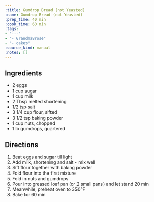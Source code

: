 ```yaml
---
:title: Gumdrop Bread (not Yeasted)
:name: Gumdrop Bread (not Yeasted)
:prep_time: 40 min
:cook_time: 60 min
:tags:
- "---"
- "- GrandmaBrose"
- "- cakes"
:source_kind: manual
:notes: []
---
```


## Ingredients
- 2 eggs
- 1 cup sugar
- 1 cup milk
- 2 Tbsp melted shortening
- 1/2 tsp salt
- 3 1/4 cup flour, sifted
- 3 1/2 tsp baking powder
- 1 cup nuts, chopped
- 1 lb gumdrops, quartered


## Directions
1. Beat eggs and sugar till light
2. Add milk, shortening and salt - mix well
3. Sift flour together with baking powder
4. Fold flour into the first mixture
5. Fold in nuts and gumdrops
6. Pour into greased loaf pan (or 2 small pans) and let stand 20 min
7. Meanwhile, preheat oven to 350°F
8. Bake for 60 min
